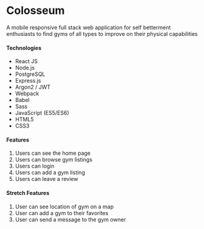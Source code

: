 # Colosseum
A mobile responsive full stack web application for self betterment enthusiasts to find gyms of all types to improve on their physical capabilities

#### Technologies
* React JS
* Node.js
* PostgreSQL
* Express.js
* Argon2 / JWT
* Webpack
* Babel
* Sass
* JavaScript (ES5/ES6)
* HTML5
* CSS3

#### Features
1. Users can see the home page
2. Users can browse gym listings
3. Users can login
4. Users can add a gym listing
5. Users can leave a review

#### Stretch Features
1. User can see location of gym on a map
2. User can add a gym to their favorites
3. User can send a message to the gym owner
